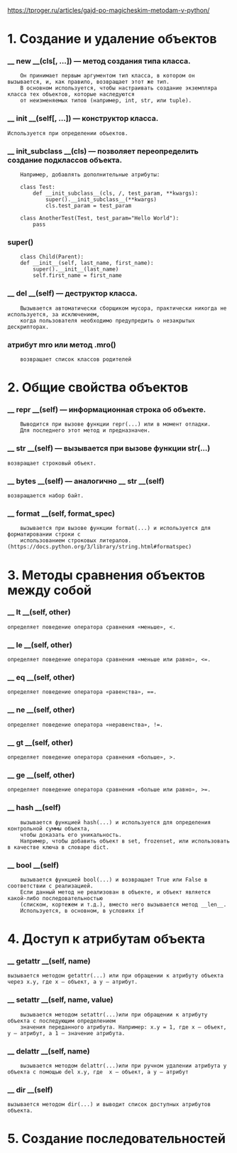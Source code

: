 https://tproger.ru/articles/gajd-po-magicheskim-metodam-v-python/

# 1. Создание и удаление объектов

### __ new __(cls[, ...]) — метод создания типа класса.
```
    Он принимает первым аргументом тип класса, в котором он вызывается, и, как правило, возвращает этот же тип. 
    В основном используется, чтобы настраивать создание экземпляра класса тех объектов, которые наследуются 
    от неизменяемых типов (например, int, str, или tuple).
```

### __ init __(self[, ...]) — конструктор класса. 
```Используется при определении объектов.```

### __ init_subclass __(cls) — позволяет переопределить создание подклассов объекта.
```
    Например, добавлять дополнительные атрибуты:
    
    class Test:
        def __init_subclass__(cls, /, test_param, **kwargs):
            super().__init_subclass__(**kwargs)
            cls.test_param = test_param
    
    class AnotherTest(Test, test_param="Hello World"):
        pass
```

### super()
```
    class Child(Parent):
    def __init__(self, last_name, first_name):
        super().__init__(last_name)
        self.first_name = first_name
```

### __ del __(self) — деструктор класса. 
```
    Вызывается автоматически сборщиком мусора, практически никогда не используется, за исключением, 
    когда пользователя необходимо предупредить о незакрытых дескрипторах.
```

### атрибут __mro__ или метод .mro()
```
    возвращает список классов родителей
```

# 2. Общие свойства объектов

###  __ repr __(self) — информационная строка об объекте.
```
    Выводится при вызове функции repr(...) или в момент отладки. 
    Для последнего этот метод и предназначен. 
```

### __ str __(self) — вызывается при вызове функции str(...)
```возвращает строковый объект.```

### __ bytes __(self) — аналогично __ str __(self)
```возвращается набор байт.```

### __ format __(self, format_spec)
```
    вызывается при вызове функции format(...) и используется для форматировании строки с 
    использованием строковых литералов.(https://docs.python.org/3/library/string.html#formatspec)
```

# 3. Методы сравнения объектов между собой

### __ lt __(self, other)
```определяет поведение оператора сравнения «меньше», <.```

### __ le __(self, other)
```определяет поведение оператора сравнения «меньше или равно», <=.```

### __ eq __(self, other) 
```определяет поведение оператора «равенства», ==.```

### __ ne __(self, other)
```определяет поведение оператора «неравенства», !=.```

### __ gt __(self, other)
```определяет поведение оператора сравнения «больше», >.```

### __ ge __(self, other)
```определяет поведение оператора сравнения «больше или равно», >=.```

### __ hash __(self)  
```
    вызывается функцией hash(...) и используется для определения контрольной суммы объекта, 
    чтобы доказать его уникальность.
    Например, чтобы добавить объект в set, frozenset, или использовать в качестве ключа в словаре dict.
```

### __ bool __(self)
```
    вызывается функцией bool(...) и возвращает True или False в соответствии с реализацией. 
    Если данный метод не реализован в объекте, и объект является какой-либо последовательностью 
    (списком, кортежем и т.д.), вместо него вызывается метод __len__. 
    Используется, в основном, в условиях if    
```

# 4. Доступ к атрибутам объекта

### __ getattr __(self, name) 
```вызывается методом getattr(...) или при обращении к атрибуту объекта через x.y, где x — объект, а y — атрибут.```

### __ setattr __(self, name, value)
```
    вызывается методом setattr(...)или при обращении к атрибуту объекта с последующим определением 
    значения переданного атрибута. Например: x.y = 1, где x — объект, y — атрибут, а 1 — значение атрибута.
```

### __ delattr __(self, name)
```
    вызывается методом delattr(...)или при ручном удалении атрибута у объекта с помощью del x.y, где  x — объект, а y — атрибут
```

### __ dir __(self)
```вызывается методом dir(...) и выводит список доступных атрибутов объекта.```

# 5. Создание последовательностей






### 
```

```

### 
```

```

### 
```

```